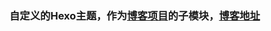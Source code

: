 ### 自定义的Hexo主题，作为[博客项目](https://github.com/jackhai9/jackhai9.github.io)的子模块，[博客地址](https://github.com/jackhai9/jackhai9.github.io)
